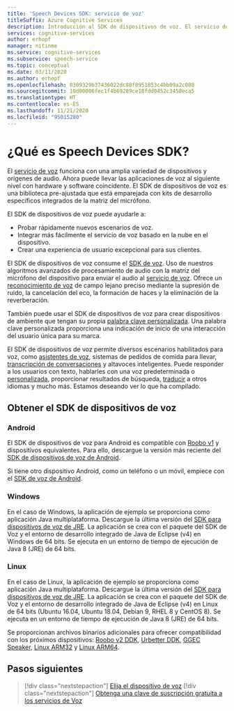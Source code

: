 ```yaml
---
title: 'Speech Devices SDK: servicio de voz'
titleSuffix: Azure Cognitive Services
description: Introducción al SDK de dispositivos de voz. El servicio de voz funciona con una amplia variedad de dispositivos y orígenes de audio. El SDK de dispositivos de voz es una biblioteca pre-ajustada que está emparejada con kits de desarrollo específicos integrados de la matriz del micrófono.
services: cognitive-services
author: erhopf
manager: nitinme
ms.service: cognitive-services
ms.subservice: speech-service
ms.topic: conceptual
ms.date: 03/11/2020
ms.author: erhopf
ms.openlocfilehash: 0309329b37436022dc88f8951853c4bb09a2c080
ms.sourcegitcommit: 10d00006fec1f4b69289ce18fdd0452c3458eca5
ms.translationtype: HT
ms.contentlocale: es-ES
ms.lasthandoff: 11/21/2020
ms.locfileid: "95015280"
---
```

# <a name="what-is-the-speech-devices-sdk"></a>¿Qué es Speech Devices SDK?

El [servicio de voz](overview.md) funciona con una amplia variedad de dispositivos y orígenes de audio. Ahora puede llevar las aplicaciones de voz al siguiente nivel con hardware y software coincidente. El SDK de dispositivos de voz es una biblioteca pre-ajustada que está emparejada con kits de desarrollo específicos integrados de la matriz del micrófono.

El SDK de dispositivos de voz puede ayudarle a:

- Probar rápidamente nuevos escenarios de voz.
- Integrar más fácilmente el servicio de voz basado en la nube en el dispositivo.
- Crear una experiencia de usuario excepcional para sus clientes.

El SDK de dispositivos de voz consume el [SDK de voz](speech-sdk.md). Uso de nuestros algoritmos avanzados de procesamiento de audio con la matriz del micrófono del dispositivo para enviar el audio al [servicio de voz](overview.md). Ofrece un [reconocimiento de voz](speech-to-text.md) de campo lejano preciso mediante la supresión de ruido, la cancelación del eco, la formación de haces y la eliminación de la reverberación.

También puede usar el SDK de dispositivos de voz para crear dispositivos de ambiente que tengan su propia [palabra clave personalizada](./custom-keyword-basics.md). Una palabra clave personalizada proporciona una indicación de inicio de una interacción del usuario única para su marca.

El SDK de dispositivos de voz permite diversos escenarios habilitados para voz, como [asistentes de voz](./voice-assistants.md), sistemas de pedidos de comida para llevar, [transcripción de conversaciones](./conversation-transcription.md) y altavoces inteligentes. Puede responder a los usuarios con texto, hablarles con una voz predeterminada o [personalizada](./how-to-custom-voice-create-voice.md), proporcionar resultados de búsqueda, [traducir](speech-translation.md) a otros idiomas y mucho más. Estamos deseando ver lo que ha compilado.

## <a name="get-the-speech-devices-sdk"></a>Obtener el SDK de dispositivos de voz

### <a name="android"></a>Android

El SDK de dispositivos de voz para Android es compatible con [Roobo v1](speech-devices-sdk-roobo-v1.md) y dispositivos equivalentes. Para ello, descargue la versión más reciente del [SDK de dispositivos de voz de Android](https://aka.ms/sdsdk-download-android).


Si tiene otro dispositivo Android, como un teléfono o un móvil, empiece con el [SDK de voz de Android](speech-sdk.md).


### <a name="windows"></a>Windows

En el caso de Windows, la aplicación de ejemplo se proporciona como aplicación Java multiplataforma. Descargue la última versión del [SDK para dispositivos de voz de JRE](https://aka.ms/sdsdk-download-JRE).
La aplicación se crea con el paquete del SDK de Voz y el entorno de desarrollo integrado de Java de Eclipse (v4) en Windows de 64 bits. Se ejecuta en un entorno de tiempo de ejecución de Java 8 (JRE) de 64 bits.

### <a name="linux"></a>Linux

En el caso de Linux, la aplicación de ejemplo se proporciona como aplicación Java multiplataforma. Descargue la última versión del [SDK para dispositivos de voz de JRE](https://aka.ms/sdsdk-download-JRE).
La aplicación se crea con el paquete del SDK de Voz y el entorno de desarrollo integrado de Java de Eclipse (v4) en Linux de 64 bits (Ubuntu 16.04, Ubuntu 18.04, Debian 9, RHEL 8 y CentOS 8). Se ejecuta en un entorno de tiempo de ejecución de Java 8 (JRE) de 64 bits.

Se proporcionan archivos binarios adicionales para ofrecer compatibilidad con los próximos dispositivos: [Roobo v2 DDK](https://aka.ms/sdsdk-download-roobov2), [Urbetter DDK](https://aka.ms/sdsdk-download-urbetter), [GGEC Speaker](https://aka.ms/sdsdk-download-speaker), [Linux ARM32](https://aka.ms/sdsdk-download-linux-arm32) y [Linux ARM64](https://aka.ms/sdsdk-download-linux-arm64).

## <a name="next-steps"></a>Pasos siguientes

> [!div class="nextstepaction"]
> [Elija el dispositivo de voz](get-speech-devices-sdk.md)
> [!div class="nextstepaction"]
> [Obtenga una clave de suscripción gratuita a los servicios de Voz](overview.md#try-the-speech-service-for-free)